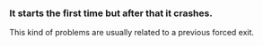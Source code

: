 
### It starts the first time but after that it crashes.

This kind of problems are usually related to a previous forced exit. 
